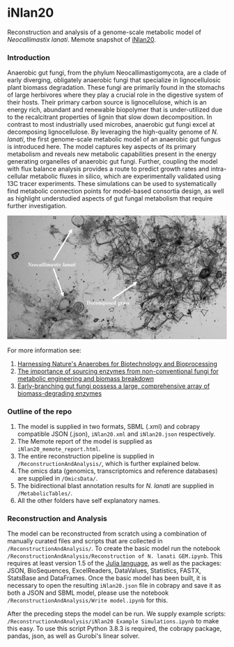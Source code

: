 # iNlan20
 Reconstruction and analysis of a genome-scale metabolic model of *Neocallimastix lanati*. 
 Memote snapshot of [iNlan20](https://gitcdn.link/repo/stelmo/iNlan20/main/iNlan20_memote_report.html).
 
 ### Introduction
Anaerobic gut fungi, from the phylum Neocallimastigomycota, are a clade of early diverging, obligately anaerobic fungi that specialize in lignocellulosic plant biomass degradation. These fungi are primarily found in the stomachs of large herbivores where they play a crucial role in the digestive system of their hosts. Their primary carbon source is lignocellulose, which is an energy rich, abundant and renewable biopolymer that is under-utilized due to the recalcitrant properties of lignin that slow down decomposition. In contrast to most industrially used microbes, anaerobic gut fungi excel at decomposing lignocellulose. By leveraging the high-quality genome of *N. lanati*, the first genome-scale metabolic model of an anaerobic gut fungus is introduced here. The model captures key aspects of its primary metabolism and reveals new metabolic capabilities present in the energy generating organelles of anaerobic gut fungi. Further, coupling the model with flux balance analysis provides a route to predict growth rates and intra-cellular metabolic fluxes in silico, which are experimentally validated using 13C tracer experiments. These simulations can be used to systematically find metabolic connection points for model-based consortia design, as well as highlight understudied aspects of gut fungal metabolism that require further investigation.
 
![N. lanati](/Miscellaneous/nlanimg.jpg)

For more information see: 
1) [Harnessing Nature's Anaerobes for Biotechnology and Bioprocessing](https://doi.org/10.1146/annurev-chembioeng-060718-030340)
2) [The importance of sourcing enzymes from non-conventional fungi for metabolic engineering and biomass breakdown](https://doi.org/10.1016/j.ymben.2017.09.008)
3) [Early-branching gut fungi possess a large, comprehensive array of biomass-degrading enzymes](https://doi.org/10.1126/science.aad1431)

### Outline of the repo
1) The model is supplied in two formats, SBML (.xml) and cobrapy compatible JSON (.json), `iNlan20.xml` and `iNlan20.json` respectively.
2) The Memote report of the model is supplied as `iNlan20_memote_report.html`.
3) The entire reconstruction pipeline is supplied in `/ReconstructionAndAnalysis/`, which is further explained below.
4) The omics data (genomics, transcriptomics and reference databases) are supplied in `/OmicsData/`.
5) The bidirectional blast annotation results for *N. lanati* are supplied in `/MetabolicTables/`.
6) All the other folders have self explanatory names.

### Reconstruction and Analysis
The model can be reconstructed from scratch using a combination of manually curated files and scripts that are collected in `/ReconstructionAndAnalysis/`. To create the basic model run the notebook `/ReconstructionAndAnalysis/Reconstruction of N. lanati GEM.ipynb`. This requires at least version 1.5 of the [Julia language](https://julialang.org/), as well as the packages: JSON, BioSequences, ExcelReaders, DataValues, Statistics, FASTX, StatsBase and DataFrames. Once the basic model has been built, it is necessary to open the resulting `iNlan20.json` file in cobrapy and save it as both a JSON and SBML model, please use the notebook `/ReconstructionAndAnalysis/Write model.ipynb` for this. 

After the preceding steps the model can be run. We supply example scripts: `/ReconstructionAndAnalysis/iNlan20 Example Simulations.ipynb` to make this easy. To use this script Python 3.8.3 is required, the cobrapy package, pandas, json, as well as Gurobi's linear solver.
